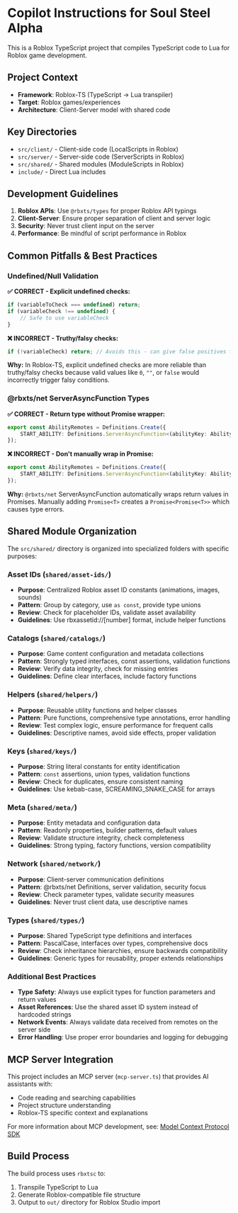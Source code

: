 # Copilot Instructions for Soul Steel Alpha

This is a Roblox TypeScript project that compiles TypeScript code to Lua for Roblox game development.

## Project Context

- **Framework**: Roblox-TS (TypeScript → Lua transpiler)
- **Target**: Roblox games/experiences
- **Architecture**: Client-Server model with shared code

## Key Directories

- `src/client/` - Client-side code (LocalScripts in Roblox)
- `src/server/` - Server-side code (ServerScripts in Roblox)  
- `src/shared/` - Shared modules (ModuleScripts in Roblox)
- `include/` - Direct Lua includes

## Development Guidelines

1. **Roblox APIs**: Use `@rbxts/types` for proper Roblox API typings
2. **Client-Server**: Ensure proper separation of client and server logic
3. **Security**: Never trust client input on the server
4. **Performance**: Be mindful of script performance in Roblox

## Common Pitfalls & Best Practices

### Undefined/Null Validation

**✅ CORRECT - Explicit undefined checks:**
```typescript
if (variableToCheck === undefined) return;
if (variableCheck !== undefined) {
    // Safe to use variableCheck
}
```

**❌ INCORRECT - Truthy/falsy checks:**
```typescript
if (!variableCheck) return; // Avoids this - can give false positives for 0, "", false
```

**Why:** In Roblox-TS, explicit undefined checks are more reliable than truthy/falsy checks because valid values like `0`, `""`, or `false` would incorrectly trigger falsy conditions.

### @rbxts/net ServerAsyncFunction Types

**✅ CORRECT - Return type without Promise wrapper:**
```typescript
export const AbilityRemotes = Definitions.Create({
    START_ABILITY: Definitions.ServerAsyncFunction<(abilityKey: AbilityKey) => boolean>(),
});
```

**❌ INCORRECT - Don't manually wrap in Promise:**
```typescript
export const AbilityRemotes = Definitions.Create({
    START_ABILITY: Definitions.ServerAsyncFunction<(abilityKey: AbilityKey) => Promise<boolean>>(),
});
```

**Why:** `@rbxts/net` ServerAsyncFunction automatically wraps return values in Promises. Manually adding `Promise<T>` creates a `Promise<Promise<T>>` which causes type errors.

## Shared Module Organization

The `src/shared/` directory is organized into specialized folders with specific purposes:

### Asset IDs (`shared/asset-ids/`)
- **Purpose**: Centralized Roblox asset ID constants (animations, images, sounds)
- **Pattern**: Group by category, use `as const`, provide type unions
- **Review**: Check for placeholder IDs, validate asset availability
- **Guidelines**: Use rbxassetid://[number] format, include helper functions

### Catalogs (`shared/catalogs/`)
- **Purpose**: Game content configuration and metadata collections
- **Pattern**: Strongly typed interfaces, const assertions, validation functions
- **Review**: Verify data integrity, check for missing entries
- **Guidelines**: Define clear interfaces, include factory functions

### Helpers (`shared/helpers/`)
- **Purpose**: Reusable utility functions and helper classes
- **Pattern**: Pure functions, comprehensive type annotations, error handling
- **Review**: Test complex logic, ensure performance for frequent calls
- **Guidelines**: Descriptive names, avoid side effects, proper validation

### Keys (`shared/keys/`)
- **Purpose**: String literal constants for entity identification
- **Pattern**: `const` assertions, union types, validation functions
- **Review**: Check for duplicates, ensure consistent naming
- **Guidelines**: Use kebab-case, SCREAMING_SNAKE_CASE for arrays

### Meta (`shared/meta/`)
- **Purpose**: Entity metadata and configuration data
- **Pattern**: Readonly properties, builder patterns, default values
- **Review**: Validate structure integrity, check completeness
- **Guidelines**: Strong typing, factory functions, version compatibility

### Network (`shared/network/`)
- **Purpose**: Client-server communication definitions
- **Pattern**: @rbxts/net Definitions, server validation, security focus
- **Review**: Check parameter types, validate security measures
- **Guidelines**: Never trust client data, use descriptive names

### Types (`shared/types/`)
- **Purpose**: Shared TypeScript type definitions and interfaces
- **Pattern**: PascalCase, interfaces over types, comprehensive docs
- **Review**: Check inheritance hierarchies, ensure backwards compatibility
- **Guidelines**: Generic types for reusability, proper extends relationships

### Additional Best Practices

- **Type Safety**: Always use explicit types for function parameters and return values
- **Asset References**: Use the shared asset ID system instead of hardcoded strings
- **Network Events**: Always validate data received from remotes on the server side
- **Error Handling**: Use proper error boundaries and logging for debugging

## MCP Server Integration

This project includes an MCP server (`mcp-server.ts`) that provides AI assistants with:
- Code reading and searching capabilities
- Project structure understanding
- Roblox-TS specific context and explanations

For more information about MCP development, see: [Model Context Protocol SDK](https://github.com/modelcontextprotocol/create-python-server)

## Build Process

The build process uses `rbxtsc` to:
1. Transpile TypeScript to Lua
2. Generate Roblox-compatible file structure
3. Output to `out/` directory for Roblox Studio import
